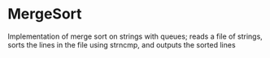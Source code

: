 # MergeSort
Implementation of merge sort on strings with queues; reads a file of strings, sorts the lines in the file using strncmp, and outputs the sorted lines
